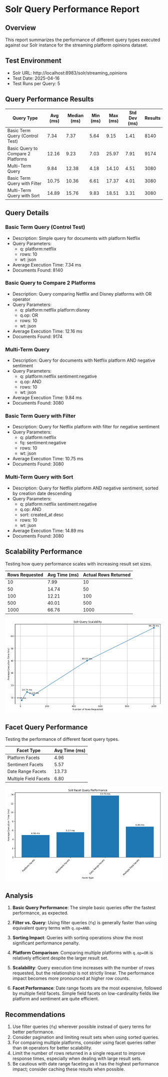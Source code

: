 # Solr Query Performance Report

## Overview
This report summarizes the performance of different query types executed against our Solr instance for the streaming platform opinions dataset.

## Test Environment
- Solr URL: http://localhost:8983/solr/streaming_opinions
- Test Date: 2025-04-16
- Test Runs per Query: 5

## Query Performance Results

| Query Type | Avg (ms) | Median (ms) | Min (ms) | Max (ms) | Std Dev (ms) | Results |
|------------|----------|-------------|----------|----------|--------------|---------|
| Basic Term Query (Control Test) | 7.34 | 7.37 | 5.64 | 9.15 | 1.41 | 8140 |
| Basic Query to Compare 2 Platforms | 12.16 | 9.23 | 7.03 | 25.97 | 7.91 | 9174 |
| Multi-Term Query | 9.84 | 12.38 | 4.18 | 14.10 | 4.51 | 3080 |
| Basic Term Query with Filter | 10.75 | 10.36 | 6.61 | 17.37 | 4.01 | 3080 |
| Multi-Term Query with Sort | 14.89 | 15.76 | 9.83 | 18.51 | 3.31 | 3080 |

## Query Details

### Basic Term Query (Control Test)
- Description: Simple query for documents with platform Netflix
- Query Parameters:
  - q: platform:netflix
  - rows: 10
  - wt: json
- Average Execution Time: 7.34 ms
- Documents Found: 8140

### Basic Query to Compare 2 Platforms
- Description: Query comparing Netflix and Disney platforms with OR operator
- Query Parameters:
  - q: platform:netflix platform:disney
  - q.op: OR
  - rows: 10
  - wt: json
- Average Execution Time: 12.16 ms
- Documents Found: 9174

### Multi-Term Query
- Description: Query for documents with Netflix platform AND negative sentiment
- Query Parameters:
  - q: platform:netflix sentiment:negative
  - q.op: AND
  - rows: 10
  - wt: json
- Average Execution Time: 9.84 ms
- Documents Found: 3080

### Basic Term Query with Filter
- Description: Query for Netflix platform with filter for negative sentiment
- Query Parameters:
  - q: platform:netflix
  - fq: sentiment:negative
  - rows: 10
  - wt: json
- Average Execution Time: 10.75 ms
- Documents Found: 3080

### Multi-Term Query with Sort
- Description: Query for Netflix platform AND negative sentiment, sorted by creation date descending
- Query Parameters:
  - q: platform:netflix sentiment:negative
  - q.op: AND
  - sort: created_at desc
  - rows: 10
  - wt: json
- Average Execution Time: 14.89 ms
- Documents Found: 3080


## Scalability Performance

Testing how query performance scales with increasing result set sizes.

| Rows Requested | Avg Time (ms) | Actual Rows Returned |
|----------------|---------------|----------------------|
| 10 | 7.99 | 10 |
| 50 | 14.74 | 50 |
| 100 | 12.21 | 100 |
| 500 | 40.01 | 500 |
| 1000 | 66.76 | 1000 |

![Scalability Chart](scalability.png)


## Facet Query Performance

Testing the performance of different facet query types.

| Facet Type | Avg Time (ms) |
|------------|---------------|
| Platform Facets | 4.96 |
| Sentiment Facets | 5.57 |
| Date Range Facets | 13.73 |
| Multiple Field Facets | 6.80 |

![Facet Performance Chart](facet_performance.png)


## Analysis

1. **Basic Query Performance**: The simple basic queries offer the fastest performance, as expected.
2. **Filter vs. Query**: Using filter queries (`fq`) is generally faster than using equivalent query terms with `q.op=AND`.
3. **Sorting Impact**: Queries with sorting operations show the most significant performance penalty.
4. **Platform Comparison**: Comparing multiple platforms with `q.op=OR` is relatively efficient despite the larger result set.

5. **Scalability**: Query execution time increases with the number of rows requested, but the relationship is not strictly linear. The performance impact becomes more pronounced at higher row counts.

6. **Facet Performance**: Date range facets are the most expensive, followed by multiple field facets. Simple field facets on low-cardinality fields like platform and sentiment are quite efficient.

## Recommendations

1. Use filter queries (`fq`) wherever possible instead of query terms for better performance.
2. Consider pagination and limiting result sets when using sorted queries.
3. For comparing multiple platforms, consider using facet queries rather than `OR` operators for better scalability.
4. Limit the number of rows returned in a single request to improve response times, especially when dealing with large result sets.
5. Be cautious with date range faceting as it has the highest performance impact; consider caching these results when possible.
